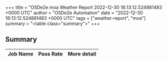 +++
title = "OSDe2e moa Weather Report 2022-12-30 18:13:12.524881483 +0000 UTC"
author = "OSDe2e Automation"
date = "2022-12-30 18:13:12.524881483 +0000 UTC"
tags = ["weather-report", "moa"]
summary = "<table class=\"summary\"></table>"
+++
## Summary

| Job Name | Pass Rate | More detail |
|----------|-----------|-------------|




